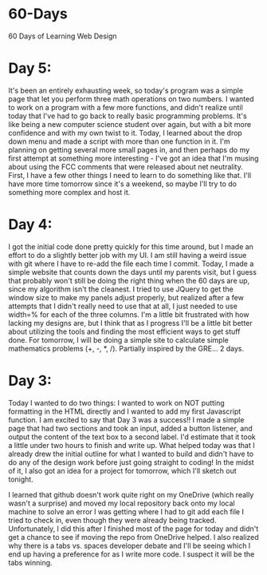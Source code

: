 60-Days
=======

60 Days of Learning Web Design

Day 5:
======
It's been an entirely exhausting week, so today's program was a simple page
that let you perform three math operations on two numbers. I wanted to work 
on a program with a few more functions, and didn't realize until today that 
I've had to go back to really basic programming problems. It's like being a
new computer science student over again, but with a bit more confidence and 
with my own twist to it. Today, I learned about the drop down menu and made
a script with more than one function in it. I'm planning on getting several
more small pages in, and then perhaps do my first attempt at something more
interesting - I've got an idea that I'm musing about using the FCC comments
that were released about net neutrality. First, I have a few other things I
need to learn to do something like that. I'll have more time tomorrow since
it's a weekend, so maybe I'll try to do something more complex and host it.

Day 4:
======
I got the initial code done pretty quickly for this time around, but I made
an effort to do a slightly better job with my UI. I am still having a weird
issue with git where I have to re-add the file each time I commit. Today, I
made a simple website that counts down the days until my parents visit, but
I guess that probably won't still be doing the right thing when the 60 days
are up, since my algorithm isn't the cleanest. I tried to use JQuery to get
the window size to make my panels adjust properly, but realized after a few
attempts that I didn't really need to use that at all, I just needed to use
width=% for each of the three columns. I'm a little bit frustrated with how
lacking my designs are, but I think that as I progress I'll be a little bit
better about utilizing the tools and finding the most efficient ways to get
stuff done. For tomorrow, I will be doing a simple site to calculate simple
mathematics problems (+, -, *, /). Partially inspired by the GRE... 2 days.


Day 3:
======
Today I wanted to do two things: I wanted to work on NOT putting formatting
in the HTML directly and I wanted to add my first Javascript function. I am
excited to say that Day 3 was a success!! I made a simple page that had two
sections and took an input, added a button listener, and output the content
of the text box to a second label. I'd estimate that it took a little under
two hours to finish and write up. What helped today was that I already drew
the initial outline for what I wanted to build and didn't have to do any of 
the design work before just going straight to coding! In the midst of it, I 
also got an idea for a project for tomorrow, which I'll sketch out tonight. 

I learned that github doesn't work quite right on my OneDrive (which really 
wasn't a surprise) and moved my local repository back onto my local machine
to solve an error I was getting where I had to git add each file I tried to
check in, even though they were already being tracked. Unfortunately, I did
this after I finished most of the page for today and didn't get a chance to
see if moving the repo from OneDrive helped. I also realized why there is a
tabs vs. spaces developer debate and I'll be seeing which I end up having a
preference for as I write more code. I suspect it will be the tabs winning.
